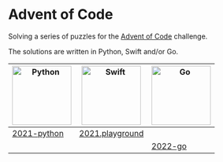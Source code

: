 # Advent of Code
Solving a series of puzzles for the [Advent of Code][aoc] challenge.

The solutions are written in Python, Swift and/or Go.

| <img alt="Python" width="120" height="120" src="https://cdn.worldvectorlogo.com/logos/python-5.svg"/> | <img alt="Swift" width="120" height="120" src="https://cdn.worldvectorlogo.com/logos/swift-15.svg"/> | <img alt="Go" width="120" height="120" src="https://cdn.worldvectorlogo.com/logos/golang-1.svg"/> |
| -------------- | ------------------------------------ |---------------------------------------------------------------------------------------------------|
| [2021-python](/2021-python/) | [2021.playground](/2021.playground/Pages/) |                                                                                                   |
| | | [2022-go](/2022-go/)                                                                              |

[aoc]: https://adventofcode.com